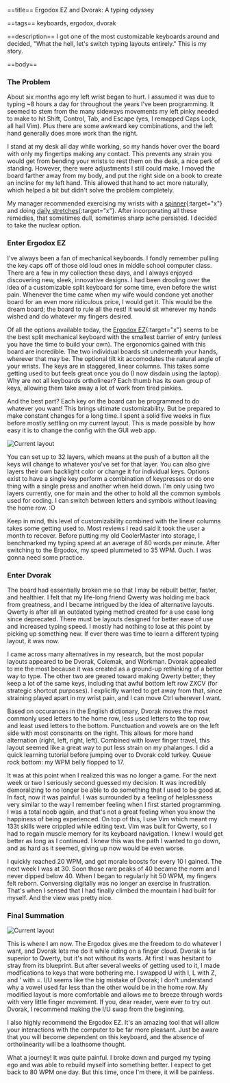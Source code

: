 ==title==
Ergodox EZ and Dvorak: A typing odyssey

==tags==
keyboards, ergodox, dvorak

==description==
I got one of the most customizable keyboards around and decided, "What the hell, let's switch typing layouts entirely."
This is my story.

==body==
### The Problem

About six months ago my left wrist began to hurt. I assumed it was due to typing ~8 hours a day for throughout the years I've been programming.
It seemed to stem from the many sideways movements my left pinky needed to make to hit Shift, Control, Tab, and Escape (yes, I remapped Caps Lock, all hail Vim).
Plus there are some awkward key combinations, and the left hand generally does more work than the right.

I stand at my desk all day while working, so my hands hover over the board with only my fingertips making any contact.
This prevents any strain you would get from bending your wrists to rest them on the desk, a nice perk of standing. 
However, there were adjustments I still could make.
I moved the board farther away from my body, and put the right side on a book to
create an incline for my left hand. This allowed that hand to act more naturally, 
which helped a bit but didn't solve the problem completely.

My manager recommended exercising my wrists with a [spinner](https://nsdspinner.com/){:target="x"} and
doing [daily stretches](https://youtu.be/mSZWSQSSEjE){:target="x"}.
After incorporating all these remedies, that sometimes dull, sometimes sharp ache persisted. 
I decided to take the nuclear option.

### Enter Ergodox EZ

I've always been a fan of mechanical keyboards.
I fondly remember pulling the key caps off of those old loud ones in middle school computer class.
There are a few in my collection these days, and I always enjoyed discovering new, sleek, innovative designs.
I had been drooling over the idea of a customizable split keyboard for some time, even before the wrist pain.
Whenever the time came when my wife would condone yet another board for an even more ridiculous price, I would get it.
This would be the dream board; the board to rule all the rest! 
It would sit wherever my hands wished and do whatever my fingers desired.

Of all the options available today, the [Ergodox EZ](https://ergodox-ez.com/){:target="x"}
seems to be the best split mechanical keyboard with the smallest barrier of entry (unless you have the time to build your own).
The ergonomics gained with this board are incredible.
The two individual boards sit underneath your hands, wherever that may be.
The optional tilt kit accomodates the natural angle of your wrists.
The keys are in staggered, linear columns. 
This takes some getting used to but feels great once you do (I now disdain using the laptop).
Why are not all keyboards ortholinear? 
Each thumb has its own group of keys, allowing them take away a lot of work from tired pinkies.

And the best part? Each key on the board can be programmed to do whatever you want!
This brings ultimate customizability.
But be prepared to make constant changes for a long time.
I spent a solid five weeks in flux before mostly settling on my current layout.
This is made possible by how easy it is to change the config with the GUI web app.

<img class="md-image" src="http://localhost:4000/images/ergodox-layout.png" alt="Current layout" />

You can set up to 32 layers, which means at the push of a button all the keys will change to whatever you've set for that layer.
You can also give layers their own backlight color or change it for individual keys.
Options exist to have a single key perform a combination of keypresses or do one thing with a single press and another when held down.
I'm only using two layers currently, one for main and the other to hold all the common symbols used for coding.
I can switch between letters and symbols without leaving the home row. :O

Keep in mind, this level of customizability combined with the linear columns takes some getting used to.
Most reviews I read said it took the user a month to recover.
Before putting my old CoolerMaster into storage, I benchmarked my typing speed at an average of 80 words per minute.
After switching to the Ergodox, my speed plummeted to 35 WPM. Ouch.
I was gonna need some practice.

### Enter Dvorak

The board had essentially broken me so that I may be rebuilt better, faster, and healthier.
I felt that my life-long friend Qwerty was holding me back from greatness, and I became intrigued by the idea of alternative layouts.
Qwerty is after all an outdated typing method created for a use case long since deprecated.
There must be layouts designed for better ease of use and increased typing speed.
I mostly had nothing to lose at this point by picking up something new.
If ever there was time to learn a different typing layout, it was now.

I came across many alternatives in my research, but the most popular layouts appeared to be Dvorak, Colemak, and Workman.
Dvorak appealed to me the most because it was created as a ground-up rethinking of a better way to type.
The other two are geared toward making Qwerty better; they keep a lot of the same keys, including that awful bottom left row ZXCV (for strategic shortcut purposes).
I explicitly wanted to get away from that, since straining played apart in my wrist pain, and I can move Ctrl wherever I want.

Based on occurances in the English dictionary, Dvorak moves the most commonly used letters to the home row, less used letters to the top row, and least used letters to the bottom.
Punctuation and vowels are on the left side with most consonants on the right. 
This allows for more hand alternation (right, left, right, left). 
Combined with lower finger travel, this layout seemed like a great way to put less strain on my phalanges.
I did a quick learning tutorial before jumping over to Dvorak cold turkey.
Queue rock bottom: my WPM belly flopped to 17.

It was at this point when I realized this was no longer a game.
For the next week or two I seriously second guessed my decision.
It was incredibly demoralizing to no longer be able to do something that I used to be good at.
In fact, now it was painful. I was surrounded by a feeling of helplessness very similar to the way I remember feeling when I first started programming.
I was a total noob again, and that's not a great feeling when you know the happiness of being experienced.
On top of this, I use Vim which meant my 133t skills were crippled while editing text.
Vim was built for Qwerty, so I had to regain muscle memory for its keyboard navigation.
I knew I would get better as long as I continued. 
I knew this was the path I wanted to go down, and as hard as it seemed, giving up now would be even worse.

I quickly reached 20 WPM, and got morale boosts for every 10 I gained. The next week I was at 30.
Soon those rare peaks of 40 became the norm and I never dipped below 40. 
When I began to regularly hit 50 WPM, my fingers felt reborn.
Conversing digitally was no longer an exercise in frustration.
That's when I sensed that I had finally climbed the mountain I had built for myself.
And the view was pretty nice.

### Final Summation

<img class="md-image" src="http://localhost:4000/images/ergodox.jpeg" alt="Current layout" />

This is where I am now. The Ergodox gives me the freedom to do whatever I want, and Dvorak lets me do it while riding on a finger cloud.
Dvorak is far superior to Qwerty, but it's not without its warts.
At first I was hesitant to stray from its blueprint. 
But after several weeks of getting used to it, I made modfications to keys that were bothering me.
I swapped U with I, L with Z, and ' with =.
I/U seems like the big mistake of Dvorak; I don't understand why a vowel used far less than the other would be in the home row.
My modified layout is more comfortable and allows me to breeze through words with very little finger movement.
If you, dear reader, were ever to try out Dvorak, I recommend making the I/U swap from the beginning.

I also highly recommend the Ergodox EZ. It's an amazing tool that will allow your interactions with the computer to be far more pleasant.
Just be aware that you will become dependent on this keyboard, and the absence of ortholinearity will be a loathsome thought.

What a journey! It was quite painful. I broke down and purged my typing ego and was able to rebuild myself into something better.
I expect to get back to 80 WPM one day. But this time, once I'm there, it will be painless.
